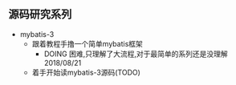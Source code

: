 ## 源码研究系列

- mybatis-3
    - 跟着教程手撸一个简单mybatis框架
        - DOING 困难,只理解了大流程,对于最简单的系列还是没理解 2018/08/21
    - 着手开始读mybatis-3源码(TODO)